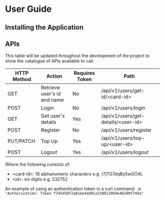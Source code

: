 # User Guide
## Installing the Application
## APIs
This table will be updated throughout the development of the project to show the catalogue of APIs available to call.

HTTP Method | Action | Requires Token | Path
--- | --- | --- | ---
GET | Retrieve user's id and name | No | /api/v1/users/get-id/\<card-id>
POST | Login  | No | /api/v1/users/login
GET | Get user's details | Yes | /api/v1/users/get-details/\<user-id>
POST | Register | No | /api/v1/users/register
PUT/PATCH | Top Up | Yes | /api/v1/users/top-up/\<user-id>
POST | Logout | Yes | /api/v1/users/logout

Where the following consists of:
* \<card-id>: 16 alphanumeric characters e.g. r7jTG7dqBy5wGO4L
* \<id>: six digits  e.g. 532752

An example of using an authentication token in a curl command: `-H "Authorization: Token f7d5450f2a81be4dd01a2388120b9e48289f740a"`
